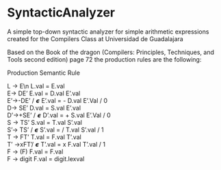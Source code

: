 # SyntacticAnalyzer
A simple top-down syntactic analyzer for simple arithmetic expressions created for the Compilers Class at Universidad de Guadalajara

Based on the Book of the dragon (Compilers: Principles, Techniques, and Tools second edition) page 72 the production rules are the following:

Production					Semantic Rule

L -> E\n					L.val = E.val  
E-> DE’				  	E.val = D.val E’.val  
E’->-DE’ / 𝟄			 E’.val = - D.val E’.Val / 0  
D-> SE’					  D.val = S.val E’.val  
D’->+SE’ / 𝟄			 D’.val = + S.val E’.Val / 0  
S -> TS’					S.val = T.val S’.val  
S’-> TS’ / 𝟄	  	 S’.val = / T.val S’.val / 1  
T -> FT’					T.val = F.val T’.val  
T’ ->xFT’/  𝟄		 T’.val = x F.val T’.val / 1  
F -> (F)					F.val = F.val  
F -> digit				F.val = digit.lexval  
